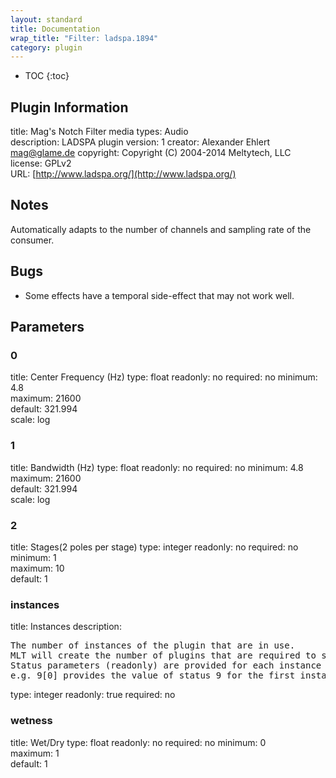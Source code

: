```yaml
---
layout: standard
title: Documentation
wrap_title: "Filter: ladspa.1894"
category: plugin
---
```

* TOC
{:toc}

## Plugin Information

title: Mag's Notch Filter
media types:
Audio  
description: LADSPA plugin
version: 1
creator: Alexander Ehlert <mag@glame.de>
copyright: Copyright (C) 2004-2014 Meltytech, LLC  
license: GPLv2  
URL: [http://www.ladspa.org/](http://www.ladspa.org/)  

## Notes

Automatically adapts to the number of channels and sampling rate of the consumer.

## Bugs

* Some effects have a temporal side-effect that may not work well.


## Parameters

### 0

title: Center Frequency (Hz)  type: float
readonly: no
required: no
minimum: 4.8  
maximum: 21600  
default: 321.994  
scale: log  

### 1

title: Bandwidth (Hz)  type: float
readonly: no
required: no
minimum: 4.8  
maximum: 21600  
default: 321.994  
scale: log  

### 2

title: Stages(2 poles per stage)  type: integer
readonly: no
required: no
minimum: 1  
maximum: 10  
default: 1  

### instances

title: Instances  description:
<pre>
The number of instances of the plugin that are in use.
MLT will create the number of plugins that are required to support the number of audio channels.
Status parameters (readonly) are provided for each instance and are accessed by specifying the instance number after the identifier (starting at zero).
e.g. 9[0] provides the value of status 9 for the first instance.
</pre>
type: integer
readonly: true
required: no

### wetness

title: Wet/Dry  type: float
readonly: no
required: no
minimum: 0  
maximum: 1  
default: 1  

